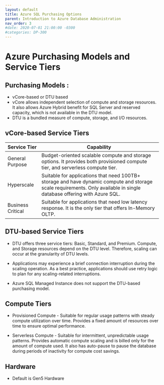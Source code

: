 ```yaml
---
layout: default
title: Azure SQL Purchasing Options
parent: Introduction to Azure Database Administration
nav_order: 3
#date: 2020-07-01 21:00:00 -0300
#categories: DP-300
---
```


# Azure Purchasing Models and Service Tiers

## Purchasing Models : 

   * vCore-based or DTU based
   * vCore allows independent selection of compute and storage resources. It also allows Azure Hybrid benefit for SQL Server and reserved capacity, which is not 
     available in the DTU model.
   * DTU is a bundled measure of compute, storage, and I/O resources.

## vCore-based Service Tiers

   | Service Tier | Capability |
   | ------------ | ---------- |
   | General Purpose | Budget-oriented scalable compute and storage options. It provides both provisioned compute tier, and serverless compute tier.|
   | Hyperscale | Suitable for applications that need 100TB+ storage and have dynamic compute and storage scale requirements. Only available in single database offering with Azure SQL. |
   | Business Critical | Suitable for applications that need low latency response. It is the only tier that offers In-Memory OLTP. |

## DTU-based Service Tiers

  * DTU offers three service tiers: Basic, Standard, and Premium. Compute, and Storage resources depend on the DTU level. Therefore, scaling can occur at the 
    granularity of DTU levels. 

  * Applications may experience a brief connection interruption during the scaling operation. As a best practice, applications should use retry logic to plan for any 
    scaling-related interruptions. 

  * Azure SQL Managed Instance does not support the DTU-based purchasing model. 

## Compute Tiers

   * Provisioned Compute - Suitable for regular usage patterns with steady compute utilization over time. Provides a fixed amount of resources over time to ensure optimal 
     performance.

   * Serverless Compute - Suitable for intermittent, unpredictable usage patterns. Provides automatic compute scaling and is billed only for the amount of compute 
     used. It also has auto-pause to pause the database during periods of inactivity for compute cost savings. 

## Hardware

   * Default is Gen5 Hardware
